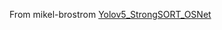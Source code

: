 From mikel-brostrom [Yolov5_StrongSORT_OSNet](https://github.com/mikel-brostrom/Yolov5_StrongSORT_OSNet)
